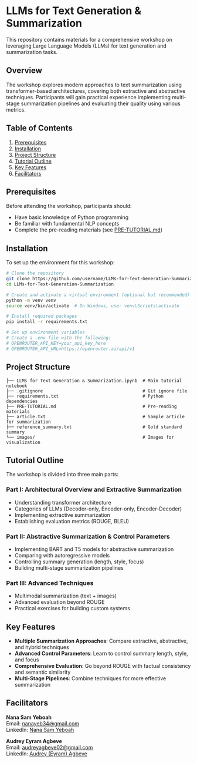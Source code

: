 # LLMs for Text Generation & Summarization

This repository contains materials for a comprehensive workshop on leveraging Large Language Models (LLMs) for text generation and summarization tasks.

## Overview

The workshop explores modern approaches to text summarization using transformer-based architectures, covering both extractive and abstractive techniques. Participants will gain practical experience implementing multi-stage summarization pipelines and evaluating their quality using various metrics.

## Table of Contents

1. [Prerequisites](#prerequisites)
2. [Installation](#installation)
3. [Project Structure](#project-structure)
4. [Tutorial Outline](#tutorial-outline)
5. [Key Features](#key-features)
6. [Facilitators](#facilitators)

## Prerequisites

Before attending the workshop, participants should:
- Have basic knowledge of Python programming
- Be familiar with fundamental NLP concepts
- Complete the pre-reading materials (see [PRE-TUTORIAL.md](PRE-TUTORIAL.md))

## Installation

To set up the environment for this workshop:

```bash
# Clone the repository
git clone https://github.com/username/LLMs-for-Text-Generation-Summarization.git
cd LLMs-for-Text-Generation-Summarization

# Create and activate a virtual environment (optional but recommended)
python -m venv venv
source venv/bin/activate  # On Windows, use: venv\Scripts\activate

# Install required packages
pip install -r requirements.txt

# Set up environment variables
# Create a .env file with the following:
# OPENROUTER_API_KEY=your_api_key_here
# OPENROUTER_API_URL=https://openrouter.ai/api/v1
```

## Project Structure

```
├── LLMs for Text Generation & Summarization.ipynb  # Main tutorial notebook
├── .gitignore                                      # Git ignore file
├── requirements.txt                                # Python dependencies
├── PRE-TUTORIAL.md                                 # Pre-reading materials
├── article.txt                                     # Sample article for summarization
├── reference_summary.txt                           # Gold standard summary
└── images/                                         # Images for visualization
```

## Tutorial Outline

The workshop is divided into three main parts:

### Part I: Architectural Overview and Extractive Summarization
- Understanding transformer architecture
- Categories of LLMs (Decoder-only, Encoder-only, Encoder-Decoder)
- Implementing extractive summarization
- Establishing evaluation metrics (ROUGE, BLEU)

### Part II: Abstractive Summarization & Control Parameters
- Implementing BART and T5 models for abstractive summarization
- Comparing with autoregressive models
- Controlling summary generation (length, style, focus)
- Building multi-stage summarization pipelines

### Part III: Advanced Techniques
- Multimodal summarization (text + images)
- Advanced evaluation beyond ROUGE
- Practical exercises for building custom systems

## Key Features

- **Multiple Summarization Approaches**: Compare extractive, abstractive, and hybrid techniques
- **Advanced Control Parameters**: Learn to control summary length, style, and focus
- **Comprehensive Evaluation**: Go beyond ROUGE with factual consistency and semantic similarity
- **Multi-Stage Pipelines**: Combine techniques for more effective summarization



## Facilitators

**Nana Sam Yeboah**  
Email: nanayeb34@gmail.com  
LinkedIn: [Nana Sam Yeboah](https://www.linkedin.com/in/nana-sam-yeboah-0b664484)

**Audrey Eyram Agbeve**  
Email: audreyagbeve02@gmail.com  
LinkedIn: [Audrey (Eyram) Agbeve](https://www.linkedin.com/in/audreyagbeve02/)